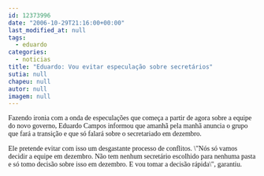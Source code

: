 ```yaml
---
id: 12373996
date: "2006-10-29T21:16:00+00:00"
last_modified_at: null
tags:
  - eduardo
categories:
  - noticias
title: "Eduardo: Vou evitar especulação sobre secretários"
sutia: null
chapeu: null
autor: null
imagem: null
---
```

<p><P><FONT face=Verdana>Fazendo ironia com a onda de especulações que começa a partir de agora sobre a equipe do novo governo, Eduardo Campos informou que amanhã pela manhã anuncia o grupo que fará a transição e que só falará sobre o secretariado em dezembro.</FONT></P></p>
<p><P><FONT face=Verdana>Ele pretende evitar com isso um desgastante processo de conflitos. \"Nós só vamos decidir a equipe em dezembro. Não tem nenhum secretário escolhido para nenhuma pasta e só tomo decisão sobre isso em dezembro. E vou tomar a decisão rápida\", garantiu.</FONT></P> </p>
